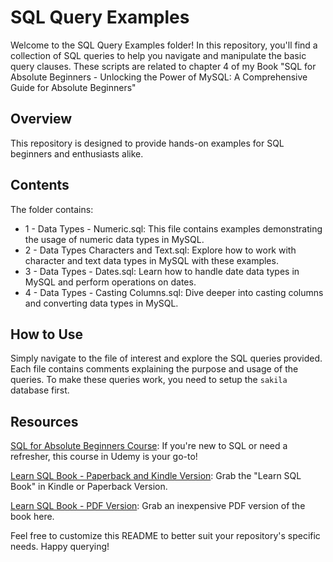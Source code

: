 # SQL Query Examples
Welcome to the SQL Query Examples folder! In this repository, you'll find a collection of SQL queries to help you navigate and manipulate the basic query clauses. These scripts are related
to chapter 4 of my Book "SQL for Absolute Beginners - Unlocking the Power of MySQL: A Comprehensive Guide for Absolute Beginners"

## Overview
This repository is designed to provide hands-on examples for SQL beginners and enthusiasts alike. 

## Contents
The folder contains:

* 1 - Data Types - Numeric.sql: This file contains examples demonstrating the usage of numeric data types in MySQL.
* 2 - Data Types Characters and Text.sql: Explore how to work with character and text data types in MySQL with these examples.
* 3 - Data Types - Dates.sql: Learn how to handle date data types in MySQL and perform operations on dates.
* 4 - Data Types - Casting Columns.sql: Dive deeper into casting columns and converting data types in MySQL.

## How to Use
Simply navigate to the file of interest and explore the SQL queries provided. Each file contains comments explaining the purpose and usage of the queries. To make these queries work, you need to setup the `sakila` database first.


## Resources
[SQL for Absolute Beginners Course](https://www.udemy.com/course/sql-for-absolute-beginners/?referralCode=23E560A160F7202E026F): If you're new to SQL or need a refresher, this course in Udemy is your go-to!

[Learn SQL Book - Paperback and Kindle Version](https://www.amazon.com/SQL-Absolute-Beginners-Unlocking-Comprehensive/dp/B0CZ63JGQ4/ref=tmm_pap_swatch_0?_encoding=UTF8&qid=&sr=): Grab the "Learn SQL Book" in Kindle or Paperback Version.

[Learn SQL Book - PDF Version](https://ivopbernardo.gumroad.com/l/sqlabsolutebeginners): Grab an inexpensive PDF version of the book here.

Feel free to customize this README to better suit your repository's specific needs. Happy querying!